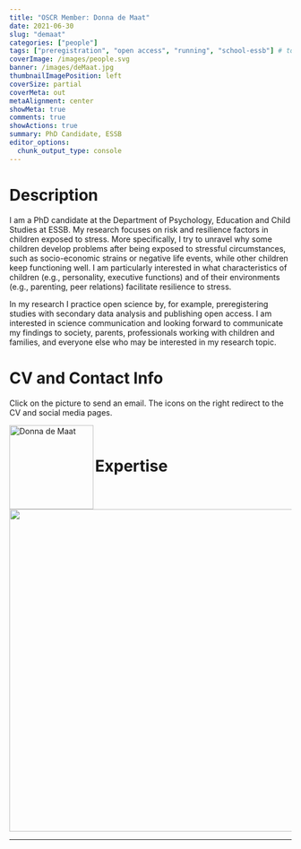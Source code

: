 ```yaml
---
title: "OSCR Member: Donna de Maat"
date: 2021-06-30
slug: "demaat"
categories: ["people"]
tags: ["preregistration", "open access", "running", "school-essb"] # top 3 categories + unique + school
coverImage: /images/people.svg
banner: /images/deMaat.jpg
thumbnailImagePosition: left
coverSize: partial
coverMeta: out
metaAlignment: center
showMeta: true
comments: true
showActions: true
summary: PhD Candidate, ESSB
editor_options: 
  chunk_output_type: console
---
```




# Description

I am a PhD candidate at the Department of Psychology, Education and Child Studies at ESSB. My research focuses on risk and resilience factors in children exposed to stress. More specifically, I try to unravel why some children develop problems after being exposed to stressful circumstances, such as socio-economic strains or negative life events, while other children keep functioning well. I am particularly interested in what characteristics of children (e.g., personality, executive functions) and of their environments (e.g., parenting, peer relations) facilitate resilience to stress.

In my research I practice open science by, for example, preregistering studies with secondary data analysis and publishing open access. I am interested in science communication and looking forward to communicate my findings to society, parents, professionals working with children and families, and everyone else who may be interested in my research topic.

# CV and Contact Info

Click on the picture to send an email. The icons on the right redirect to the CV and social media pages.

<!-- EMAIL -->
<p>
  <a href="mailto:demaat@essb.eur.nl">
  <img border="0" alt="Donna de Maat" src="/images/deMaat.jpg" width="150" height="150" align="left">
  </a>
</p>

<!-- CV -->
<p align="center">
  <a href="https://drive.google.com/file/d/1sm3lQdllIjpoBXsohxTqkdmCrAYJahQq/view?usp=sharing" class="fa fa-file fa-2x" style="color:#00B969;">
  </a>
</p>

<!-- RESEARCHGATE -->
<p align="center">
  <a href="https://www.researchgate.net/profile/Donna-De-Maat-2" class="ai ai-researchgate fa-2x" style="color:#000000;">
  </a>
</p>

<!-- LINKEDIN -->
<p align="center">
  <a href="https://www.linkedin.com/in/donnademaat/" class="fa fa-linkedin fa-2x" style="color:#000000;">
  </a>
</p>

<BR>

# Expertise

<img src="{{< blogdown/postref >}}index_files/figure-html/radarPlot-1.png" width="576" />

***


